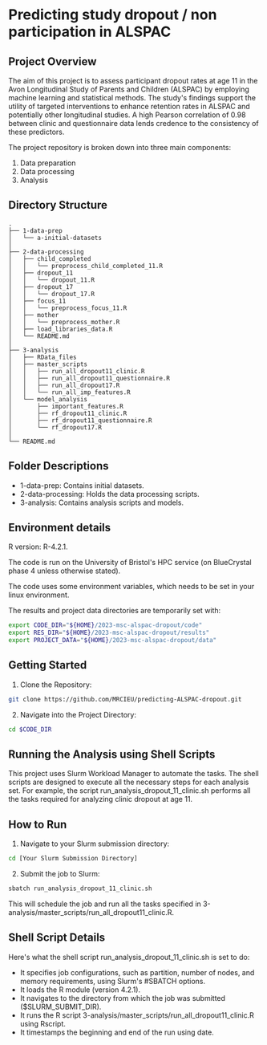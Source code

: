 
# Predicting study dropout / non participation in ALSPAC

## Project Overview
The aim of this project is to assess participant dropout rates at age 11 in the Avon Longitudinal Study of Parents and Children (ALSPAC) by employing machine learning and statistical methods. The study's findings support the utility of targeted interventions to enhance retention rates in ALSPAC and potentially other longitudinal studies. A high Pearson correlation of 0.98 between clinic and questionnaire data lends credence to the consistency of these predictors.

The project repository is broken down into three main components:
1. Data preparation
2. Data processing
3. Analysis

## Directory Structure
```
.
├── 1-data-prep
│   └── a-initial-datasets
│
├── 2-data-processing
│   ├── child_completed
│   │   └── preprocess_child_completed_11.R
│   ├── dropout_11
│   │   └── dropout_11.R
│   ├── dropout_17
│   │   └── dropout_17.R
│   ├── focus_11
│   │   └── preprocess_focus_11.R
│   ├── mother
│   │   └── preprocess_mother.R
│   ├── load_libraries_data.R
│   └── README.md
│
├── 3-analysis
│   ├── RData_files
│   ├── master_scripts
│   │   ├── run_all_dropout11_clinic.R
│   │   ├── run_all_dropout11_questionnaire.R
│   │   ├── run_all_dropout17.R
│   │   └── run_all_imp_features.R
│   └── model_analysis
│       ├── important_features.R
│       ├── rf_dropout11_clinic.R
│       ├── rf_dropout11_questionnaire.R
│       └── rf_dropout17.R
│
└── README.md
```
## Folder Descriptions
- 1-data-prep: Contains initial datasets.
- 2-data-processing: Holds the data processing scripts.
- 3-analysis: Contains analysis scripts and models.

## Environment details

R version: R-4.2.1.

The code is run on the University of Bristol's HPC service (on BlueCrystal phase 4 unless otherwise stated).


The code uses some environment variables, which needs to be set in your linux environment. 

The results and project data directories are temporarily set with:

```bash
export CODE_DIR="${HOME}/2023-msc-alspac-dropout/code"
export RES_DIR="${HOME}/2023-msc-alspac-dropout/results"
export PROJECT_DATA="${HOME}/2023-msc-alspac-dropout/data"
```

## Getting Started
1. Clone the Repository:
```bash
git clone https://github.com/MRCIEU/predicting-ALSPAC-dropout.git
```
2. Navigate into the Project Directory:
```bash
cd $CODE_DIR
```

## Running the Analysis using Shell Scripts
This project uses Slurm Workload Manager to automate the tasks. The shell scripts are designed to execute all the necessary steps for each analysis set. For example, the script run_analysis_dropout_11_clinic.sh performs all the tasks required for analyzing clinic dropout at age 11.

## How to Run
1. Navigate to your Slurm submission directory:
```bash
cd [Your Slurm Submission Directory]
```
2. Submit the job to Slurm:
```bash
sbatch run_analysis_dropout_11_clinic.sh
```
This will schedule the job and run all the tasks specified in 3-analysis/master_scripts/run_all_dropout11_clinic.R.

## Shell Script Details
Here's what the shell script run_analysis_dropout_11_clinic.sh is set to do:
- It specifies job configurations, such as partition, number of nodes, and memory requirements, using Slurm's #SBATCH options.
- It loads the R module (version 4.2.1).
- It navigates to the directory from which the job was submitted ($SLURM_SUBMIT_DIR).
- It runs the R script 3-analysis/master_scripts/run_all_dropout11_clinic.R using Rscript.
- It timestamps the beginning and end of the run using date.






